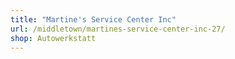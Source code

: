 ```yaml
---
title: "Martine's Service Center Inc"
url: /middletown/martines-service-center-inc-27/
shop: Autowerkstatt
---
```

